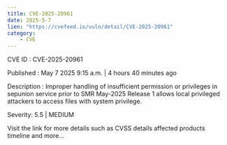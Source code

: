 ```yaml
---
title: CVE-2025-20961
date: 2025-5-7
lien: "https://cvefeed.io/vuln/detail/CVE-2025-20961"
category:
    - CVE
---
```


CVE ID : CVE-2025-20961

Published :  May 7
2025
9:15 a.m. | 4 hours
40 minutes ago

Description : Improper handling of insufficient permission or privileges in sepunion service prior to SMR May-2025 Release 1 allows local privileged attackers to access files with system privilege.

Severity: 5.5 | MEDIUM

Visit the link for more details
such as CVSS details
affected products
timeline
and more...
